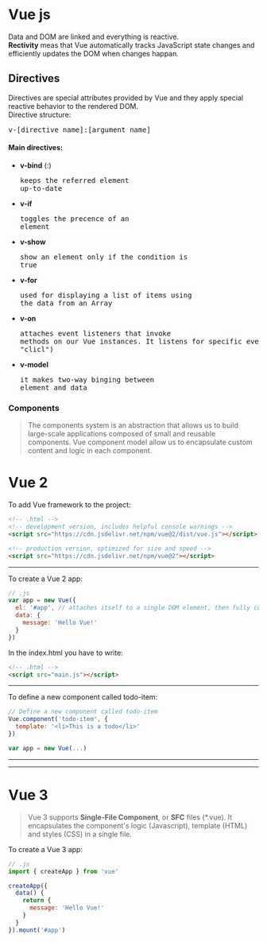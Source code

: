# Vue js
Data and DOM are linked and everything is reactive.  
__Rectivity__ meas that Vue automatically tracks JavaScript state changes and efficiently updates the DOM when changes happan.
## Directives
Directives are special attributes provided by Vue and they apply special reactive behavior to the rendered DOM.  
Directive structure:
<pre>v-[directive name]:[argument name]</pre>  
#### Main directives:  
- __v-bind__ (:)<pre>keeps the referred element up-to-date</pre>
- __v-if__<pre>toggles the precence of an element</pre>
- __v-show__<pre>show an element only if the condition is true</pre>
- __v-for__<pre>used for displaying a list of items using the data from an Array</pre>
- __v-on__<pre>attaches event listeners that invoke methods on our Vue instances. It listens for specific events (like "clicl")</pre>
- __v-model__<pre>it makes two-way binging between element and data</pre>

### Components
> The components system is an abstraction that allows us to build large-scale applications composed of small and reusable components.
> Vue component model allow us to encapsulate custom content and logic in each component.

# Vue 2
To add Vue framework to the project:  
```html
<!-- .html -->
<!-- development version, includes helpful console warnings -->
<script src="https://cdn.jsdelivr.net/npm/vue@2/dist/vue.js"></script>

<!-- production version, optimized for size and speed -->
<script src="https://cdn.jsdelivr.net/npm/vue@2"></script>
```
___

To create a Vue 2 app:  
```javascript
// .js
var app = new Vue({
  el: '#app', // attaches itself to a single DOM element, then fully controls it
  data: {
    message: 'Hello Vue!'
  }
})
```

In the index.html you have to write:  
```html
<!-- .html -->
<script src="main.js"></script>
```
___
To define a new component called todo-item:  
```javascript
// Define a new component called todo-item
Vue.component('todo-item', {
  template: '<li>This is a todo</li>'
})

var app = new Vue(...)
```
___
___

# Vue 3
> Vue 3 supports __Single-File Component__, or __SFC__ files (*.vue). It encapsulates the component's logic (Javascript), template (HTML) and styles (CSS) in a single file.  
  
To create a Vue 3 app:  

```javascript
// .js
import { createApp } from 'vue'

createApp({
  data() {
    return {
      message: 'Hello Vue!'
    }
  }
}).mount('#app')
```
